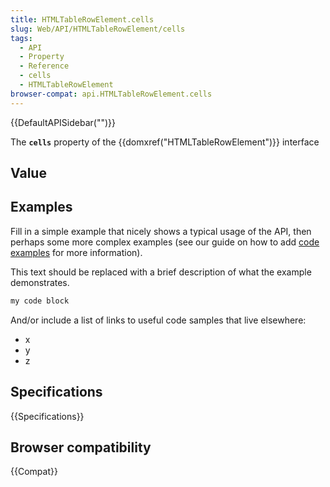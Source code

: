 ```yaml
---
title: HTMLTableRowElement.cells
slug: Web/API/HTMLTableRowElement/cells
tags:
  - API
  - Property
  - Reference
  - cells
  - HTMLTableRowElement
browser-compat: api.HTMLTableRowElement.cells
---
```

{{DefaultAPISidebar("")}}

The **`cells`** property of the {{domxref("HTMLTableRowElement")}} interface 

## Value



## Examples

Fill in a simple example that nicely shows a typical usage of the API, then perhaps some more complex examples (see our guide on how to add [code examples](/en-US/docs/MDN/Contribute/Structures/Code_examples) for more information).

This text should be replaced with a brief description of what the example demonstrates.

```js
my code block
```

And/or include a list of links to useful code samples that live elsewhere:

*   x
*   y
*   z

## Specifications

{{Specifications}}

## Browser compatibility

{{Compat}}


